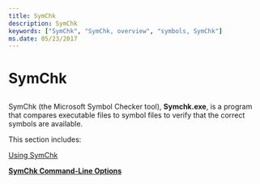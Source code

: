 ```yaml
---
title: SymChk
description: SymChk
keywords: ["SymChk", "SymChk, overview", "symbols, SymChk"]
ms.date: 05/23/2017
---
```


# SymChk


## <span id="ddk_symchk_dtoolq"></span><span id="DDK_SYMCHK_DTOOLQ"></span>


SymChk (the Microsoft Symbol Checker tool), **Symchk.exe**, is a program that compares executable files to symbol files to verify that the correct symbols are available.

This section includes:

[Using SymChk](using-symchk.md)

[**SymChk Command-Line Options**](symchk-command-line-options.md)

 

 